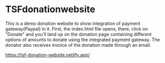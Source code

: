 # TSFdonationwebsite
 This is a demo donation website to show integration of payment gateway(Paypal) in it. First, the index.html file opens, there, click on "Donate" and you'll land up on the donation page containing different options of amounts to donate using the integrated payment gateway. The donator also receives invoice of the donation made through an email.
 
 https://tsf-donation-website.netlify.app/
